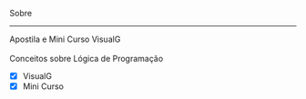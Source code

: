 Sobre
___
Apostila e Mini Curso VisualG<br>
<br>
Conceitos sobre Lógica de Programação
* [x] VisualG
* [x] Mini Curso

